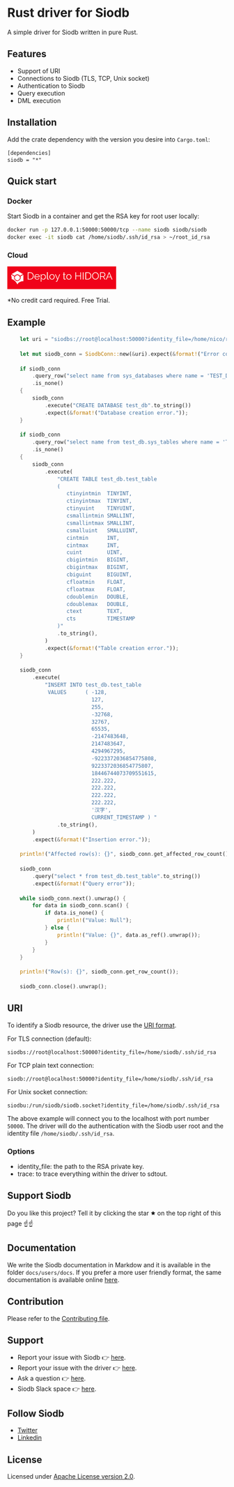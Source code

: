 # Rust driver for Siodb

A simple driver for Siodb written in pure Rust.

## Features

- Support of URI
- Connections to Siodb (TLS, TCP, Unix socket)
- Authentication to Siodb
- Query execution
- DML execution

## Installation

Add the crate dependency with the version you desire into `Cargo.toml`:

```
[dependencies]
siodb = "*"
```

## Quick start

### Docker
Start Siodb in a container and get the RSA key for root user locally:

```bash
docker run -p 127.0.0.1:50000:50000/tcp --name siodb siodb/siodb
docker exec -it siodb cat /home/siodb/.ssh/id_rsa > ~/root_id_rsa
```

### Cloud

[![Deploy to Hidora](https://raw.githubusercontent.com/siodb/siodb-jelastic/master/images/deploy-to-hidora.png)](https://siodb.hidora.com)

*No credit card required. Free Trial.

## Example

```rust
    let uri = "siodbs://root@localhost:50000?identity_file=/home/nico/root_id_rsa";

    let mut siodb_conn = SiodbConn::new(&uri).expect(&format!("Error connecting to URI '{}'", uri));

    if siodb_conn
        .query_row("select name from sys_databases where name = 'TEST_DB'".to_string())
        .is_none()
    {
        siodb_conn
            .execute("CREATE DATABASE test_db".to_string())
            .expect(&format!("Database creation error."));
    }

    if siodb_conn
        .query_row("select name from test_db.sys_tables where name = 'TEST_TABLE'".to_string())
        .is_none()
    {
        siodb_conn
            .execute(
                "CREATE TABLE test_db.test_table
                (
                   ctinyintmin  TINYINT,
                   ctinyintmax  TINYINT,
                   ctinyuint    TINYUINT,
                   csmallintmin SMALLINT,
                   csmallintmax SMALLINT,
                   csmalluint   SMALLUINT,
                   cintmin      INT,
                   cintmax      INT,
                   cuint        UINT,
                   cbigintmin   BIGINT,
                   cbigintmax   BIGINT,
                   cbiguint     BIGUINT,
                   cfloatmin    FLOAT,
                   cfloatmax    FLOAT,
                   cdoublemin   DOUBLE,
                   cdoublemax   DOUBLE,
                   ctext        TEXT,
                   cts          TIMESTAMP
                )"
                .to_string(),
            )
            .expect(&format!("Table creation error."));
    }

    siodb_conn
        .execute(
            "INSERT INTO test_db.test_table
             VALUES      ( -128,
                           127,
                           255,
                           -32768,
                           32767,
                           65535,
                           -2147483648,
                           2147483647,
                           4294967295,
                           -9223372036854775808,
                           9223372036854775807,
                           18446744073709551615,
                           222.222,
                           222.222,
                           222.222,
                           222.222,
                           '汉字',
                           CURRENT_TIMESTAMP ) "
                .to_string(),
        )
        .expect(&format!("Insertion error."));

    println!("Affected row(s): {}", siodb_conn.get_affected_row_count());

    siodb_conn
        .query("select * from test_db.test_table".to_string())
        .expect(&format!("Query error"));

    while siodb_conn.next().unwrap() {
        for data in siodb_conn.scan() {
            if data.is_none() {
                println!("Value: Null");
            } else {
                println!("Value: {}", data.as_ref().unwrap());
            }
        }
    }

    println!("Row(s): {}", siodb_conn.get_row_count());

    siodb_conn.close().unwrap();
```

## URI

To identify a Siodb resource, the driver use the
[URI format](https://en.wikipedia.org/wiki/Uniform_Resource_Identifier).

For TLS connection (default):

```
siodbs://root@localhost:50000?identity_file=/home/siodb/.ssh/id_rsa
```

For TCP plain text connection:

```
siodb://root@localhost:50000?identity_file=/home/siodb/.ssh/id_rsa
```

For Unix socket connection:

```
siodbu:/run/siodb/siodb.socket?identity_file=/home/siodb/.ssh/id_rsa
```

The above example will connect you to the localhost with port number `50000`.
The driver will do the authentication with the Siodb user root and the identity file `/home/siodb/.ssh/id_rsa`.

### Options

- identity_file: the path to the RSA private key.
- trace: to trace everything within the driver to sdtout.

## Support Siodb

Do you like this project? Tell it by clicking the star 🟊 on the top right of this page ☝☝

## Documentation

We write the Siodb documentation in Markdow and it is available in the folder `docs/users/docs`.
If you prefer a more user friendly format, the same documentation is
available online [here]( https://docs.siodb.io).

## Contribution

Please refer to the [Contributing file](CONTRIBUTING.md).

## Support

- Report your issue with Siodb 👉 [here](https://github.com/siodb/siodb/issues/new).
- Report your issue with the driver 👉 [here](https://github.com/siodb/siodb-rust-driver/issues/new).
- Ask a question 👉 [here](https://stackoverflow.com/questions/tagged/siodb).
- Siodb Slack space 👉 [here](https://join.slack.com/t/siodb-squad/shared_invite/zt-e766wbf9-IfH9WiGlUpmRYlwCI_28ng).

## Follow Siodb

- [Twitter](https://twitter.com/Sio_db)
- [Linkedin](https://www.linkedin.com/company/siodb)

## License

Licensed under [Apache License version 2.0](https://www.apache.org/licenses/LICENSE-2.0).

